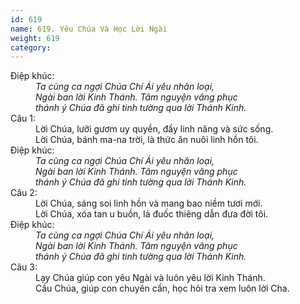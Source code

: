 ```yaml
---
id: 619
name: 619. Yêu Chúa Và Học Lời Ngài
weight: 619
category: 
---
```

<dl><dt>Điệp khúc:</dt><dd data-chorus="1"><em>Ta cùng ca ngợi Chúa Chí Ái yêu nhân loại, <br/>Ngài ban lời Kinh Thánh. Tâm nguyện vâng phục <br/>thánh ý Chúa đã ghi tinh tường qua lời Thánh Kinh. </em></dd><dt>Câu 1:</dt><dd data-verse="1">Lời Chúa, lưỡi gươm uy quyền, đầy linh năng và sức sống. <br/>Lời Chúa, bánh ma-na trời, là thức ăn nuôi linh hồn tôi. <br/></dd><dt>Điệp khúc:</dt><dd data-chorus="1"><em>Ta cùng ca ngợi Chúa Chí Ái yêu nhân loại, <br/>Ngài ban lời Kinh Thánh. Tâm nguyện vâng phục <br/>thánh ý Chúa đã ghi tinh tường qua lời Thánh Kinh. </em></dd><dt>Câu 2:</dt><dd data-verse="2">Lời Chúa, sáng soi linh hồn và mang bao niềm tươi mới. <br/>Lời Chúa, xóa tan u buồn, là đuốc thiêng dẫn đưa đời tôi. </dd><dt>Điệp khúc:</dt><dd data-chorus="1"><em>Ta cùng ca ngợi Chúa Chí Ái yêu nhân loại, <br/>Ngài ban lời Kinh Thánh. Tâm nguyện vâng phục <br/>thánh ý Chúa đã ghi tinh tường qua lời Thánh Kinh. </em></dd><dt>Câu 3:</dt><dd data-verse="3">Lạy Chúa giúp con yêu Ngài và luôn yêu lời Kinh Thánh. <br/>Cầu Chúa, giúp con chuyên cần, học hỏi tra xem luôn lời Cha. </dd></dl>
